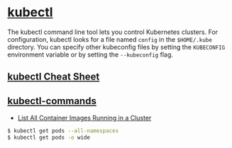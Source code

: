 # [kubectl](https://kubernetes.io/docs/reference/kubectl/overview/)
The kubectl command line tool lets you control Kubernetes clusters. For configuration, kubectl looks for a file named `config` in the `$HOME/.kube` directory. You can specify other kubeconfig files by setting the `KUBECONFIG` environment variable or by setting the `--kubeconfig` flag.

## [kubectl Cheat Sheet](https://kubernetes.io/docs/reference/kubectl/cheatsheet/)
## [kubectl-commands](https://kubernetes.io/docs/reference/generated/kubectl/kubectl-commands)


* [List All Container Images Running in a Cluster](https://kubernetes.io/docs/tasks/access-application-cluster/list-all-running-container-images/)

```bash
$ kubectl get pods --all-namespaces
$ kubectl get pods -o wide
```